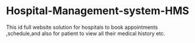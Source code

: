 # Hospital-Management-system-HMS
This id full website solution for hospitals to book appointments ,schedule,and also for patient to view all their medical history etc.
